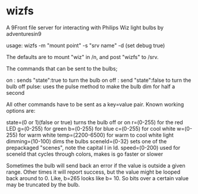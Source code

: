 # wizfs
A 9Front file server for interacting with Philips Wiz light bulbs
by adventuresin9

usage: wizfs -m "mount point" -s "srv name" -d (set debug true)

The defaults are to mount "wiz" in /n, and post "wizfs" to /srv.

The commands that can be sent to the bulbs;

on : sends "state":true to turn the bulb on
off : send "state":false to turn the bulb off
pulse: uses the pulse method to make the bulb dim for half a second

All other commands have to be sent as a key=value pair.
Known working options are:

state=(0 or 1)(false or true) turns the bulb off or on
r=(0-255) for the red LED
g=(0-255) for green
b=(0-255) for blue
c=(0-255) for cool white
w=(0-255) for warm white
temp=(2200-6500) for warm to cool white light
dimming=(10-100) dims the bulbs
sceneId=(0-32) sets one of the prepackaged "scenes", note the capital I in Id.
speed=(0-200) used for sceneId that cycles through colors, makes is go faster or slower

Sometimes the bulb will send back an error if the value is outside a given range.
Other times it will report success, but the value might be looped back around to 0.
Like, b=265 looks like b= 10.  So bits over a certain value may be truncated by the bulb.
